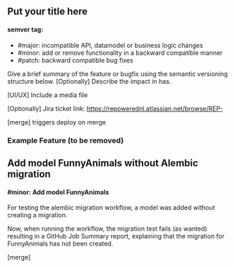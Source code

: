 ## Put your title here

#### semver tag:
- #major: incompatible API, datamodel or business logic changes
- #minor: add or remove functionality in a backward compatible manner
- #patch: backward compatible bug fixes

Give a brief summary of the feature or bugfix using the semantic versioning structure below.
[Optionally] Describe the impact in has.

[UI/UX] Include a media file

[Optionally] Jira ticket link: https://repowerednl.atlassian.net/browse/REP-

[merge] triggers deploy on merge

### Example Feature (to be removed)

## Add model FunnyAnimals without Alembic migration

#### #minor: Add model FunnyAnimals

For testing the alembic migration workflow, a model was added without creating a migration.

Now, when running the workflow, the migration test fails (as wanted) resulting in a GitHub Job Summary report, explaining that the migration for FunnyAnimals has not been created.

[merge]